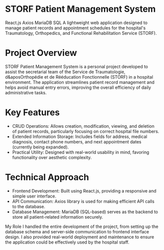 # STORF Patient Management System
React.js
Axios
MariaDB
SQL
A lightweight web application designed to manage patient records and appointment schedules for the hospital's Traumatology, Orthopedics, and Functional Rehabilitation Service (STORF).


# Project Overview
STORF Patient Management System is a personal project developed to assist the secretarial team of the Service de Traumatologie, d&aposOrthopédie et de Rééducation Fonctionnelle (STORF) in a hospital environment. The application streamlines patient record management and helps avoid manual entry errors, improving the overall efficiency of daily administrative tasks.


# Key Features
- CRUD Operations:
Allows creation, modification, viewing, and deletion of patient records, particularly focusing on correct hospital file numbers.
- Extended Information Storage:
Includes fields for address, medical diagnosis, contact phone numbers, and next appointment dates (currently being expanded).
- Practical Utility:
Designed with real-world usability in mind, favoring functionality over aesthetic complexity.


# Technical Approach

- Frontend Development: Built using React.js, providing a responsive and simple user interface.
- API Communication: Axios library is used for making efficient API calls to the database.
- Database Management: MariaDB (SQL-based) serves as the backend to store all patient-related information securely.


My Role
I handled the entire development of the project, from setting up the database schema and server-side communication to frontend interface design. I also provided real-world deployment and maintenance to ensure the application could be effectively used by the hospital staff.

